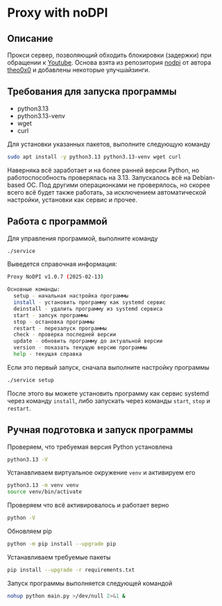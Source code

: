 # Proxy with noDPI

## Описание

Прокси сервер, позволяющий обходить блокировки (задержки) при обращении к [Youtube](https://www.youtube.com/).
Основа взята из репозитория [nodpi](https://github.com/theo0x0/nodpi) от автора [theo0x0](https://github.com/theo0x0) и добавлены некоторые улучшайзинги.

## Требования для запуска программы

  * python3.13
  * python3.13-venv
  * wget
  * curl

Для установки указанных пакетов, выполните следующую команду

```bash
sudo apt install -y python3.13 python3.13-venv wget curl
```

Наверняка всё заработает и на более ранней версии Python, но работоспособность проверялась на 3.13.
Запускалось всё на Debian-based ОС. Под другими операционками не проверялось, но скорее всего всё будет также работать, за исключением автоматической настройки, установки как сервис и прочее.

## Работа с программой

Для управления программой, выполните команду

```bash
./service
```

Выведется справочная информация:

```bash
Proxy NoDPI v1.0.7 (2025-02-13)

Основные команды:
  setup - начальная настройка программы
  install - установить программу как systemd сервис
  deinstall - удалить программу из systemd сервиса
  start - запсук программы
  stop - остановка программы
  restart - перезапуск программы
  check - проверка последней версии
  update - обновить программу до актуальной версии
  version - показать текущую версию программы
  help - текущая справка
```

Если это первый запуск, сначала выполните настройку программы

```bash
./service setup
```

После этого вы можете установить программу как сервис systemd через команду `install`, либо запускать через команды `start`, `stop` и `restart`.


## Ручная подготовка и запуск программы

Проверяем, что требуемая версия Python установлена

```bash
python3.13 -V
```

Устанавливаем виртуальное окружение `venv` и активируем его

```bash
python3.13 -m venv venv
source venv/bin/activate
```

Проверяем что всё активировалось и работает верно

```bash
python -V
```

Обновляем pip

```bash
python -m pip install --upgrade pip
```

Устанавливаем требуемые пакеты

```bash
pip install --upgrade -r requirements.txt
```

Запуск программы выполняется следующей командой

```bash
nohup python main.py >/dev/null 2>&1 &
```
